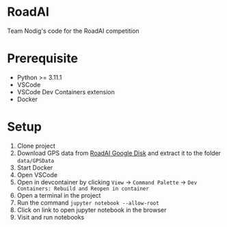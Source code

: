 # RoadAI

Team Nodig's code for the RoadAI competition

# Prerequisite
- Python >= 3.11.1
- VSCode
- VSCode Dev Containers extension
- Docker

# Setup

1) Clone project
1) Download GPS data from [RoadAI Google Disk](https://drive.google.com/drive/folders/1_NEoph7pBfK36pVU16cwOh8r6PpkBvwV) and extract it to the folder `data/GPSData`
2) Start Docker
3) Open VSCode
4) Open in devcontainer by clicking `View` -> `Command Palette` -> `Dev Containers: Rebuild and Reopen in container`
5) Open a terminal in the project
6) Run the command `jupyter notebook --allow-root`
7) Click on link to open jupyter notebook in the browser
8) Visit and run notebooks
